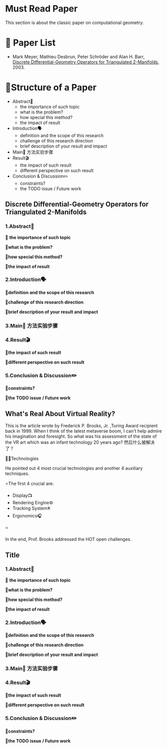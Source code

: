 # Must Read Paper

This section is about the classic paper on computational geometry.



# :page_with_curl: Paper List

- Mark Meyer, Mathieu Desbrun, Peter Schröder and Alan H. Barr, [Discrete Differential-Geometry Operators for Triangulated 2-Manifolds](http://multires.caltech.edu/pubs/diffGeoOps.pdf), 2003.



# 🧱Structure of a Paper

- Abstract:eyes:
  - the importance of such topic
  - what is the problem?
  - how special this method?
  - the impact of result
- Introduction:speaking_head:
  - definition and the scope of this research
  - challenge of this research direction
  - brief description of your result and impact
- Main:rice: 方法实验步骤
- Result:clapper:
  - the impact of such result
  - different perspective on such result
- Conclusion & Discussion:pencil2:
  - constraints?
  - the TODO issue / Future work



## Discrete Differential-Geometry Operators for Triangulated 2-Manifolds

### 1.Abstract:eyes:

:pushpin: **the importance of such topic**

**:pushpin:what is the problem?**

**:pushpin:how special this method?**

**:pushpin:the impact of result**

### 2.Introduction:speaking_head:

**:pushpin:definition and the scope of this research**

**:pushpin:challenge of this research direction**

**:pushpin:brief description of your result and impact**

### 3.Main:rice: 方法实验步骤

### 4.Result:clapper:

**:pushpin:the impact of such result**

**:pushpin:different perspective on such result**

### 5.Conclusion & Discussion:pencil2:

**:pushpin:constraints?**

**:pushpin:the TODO issue / Future work**









## What's Real About Virtual Reality?

This is the article wrote by Frederick P. Brooks, Jr. ,Turing Award recipient back in 1999.  When I think of the latest metaverse boom, I can't help admire his imagination and foresight. So what was his assessment of the state of the VR art which was an infant technology 20 years ago? 然后什么被解决了？

:pushpin::pushpin:Technologies

He pointed out 4 most crucial technologies and another 4 auxiliary techniques.

:star:The first 4 crucial are:

- Display📺
- Rendering Engine⚙
- Tracking System🖲
- Ergonomics🎧



:star: 



In the end, Prof. Brooks addressed the HOT open challenges.











## Title

### 1.Abstract:eyes:

:pushpin: **the importance of such topic**

**:pushpin:what is the problem?**

**:pushpin:how special this method?**

**:pushpin:the impact of result**

### 2.Introduction:speaking_head:

**:pushpin:definition and the scope of this research**

**:pushpin:challenge of this research direction**

**:pushpin:brief description of your result and impact**

### 3.Main:rice: 方法实验步骤

### 4.Result:clapper:

**:pushpin:the impact of such result**

**:pushpin:different perspective on such result**

### 5.Conclusion & Discussion:pencil2:

**:pushpin:constraints?**

**:pushpin:the TODO issue / Future work**

